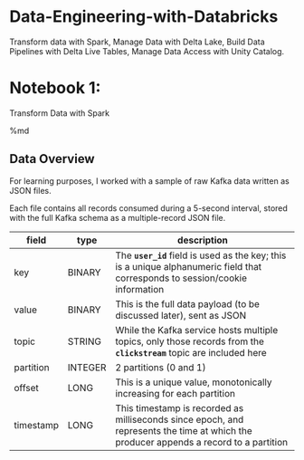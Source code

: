 # Data-Engineering-with-Databricks
Transform data with Spark, Manage Data with Delta Lake, Build Data Pipelines with Delta Live Tables, Manage Data Access with Unity Catalog.

# Notebook 1: 
Transform Data with Spark

%md


## Data Overview

For learning purposes, I worked with a sample of raw Kafka data written as JSON files. 

Each file contains all records consumed during a 5-second interval, stored with the full Kafka schema as a multiple-record JSON file.

| field | type | description |
| --- | --- | --- |
| key | BINARY | The **`user_id`** field is used as the key; this is a unique alphanumeric field that corresponds to session/cookie information |
| value | BINARY | This is the full data payload (to be discussed later), sent as JSON |
| topic | STRING | While the Kafka service hosts multiple topics, only those records from the **`clickstream`** topic are included here |
| partition | INTEGER | 2 partitions (0 and 1) |
| offset | LONG | This is a unique value, monotonically increasing for each partition |
| timestamp | LONG | This timestamp is recorded as milliseconds since epoch, and represents the time at which the producer appends a record to a partition |
